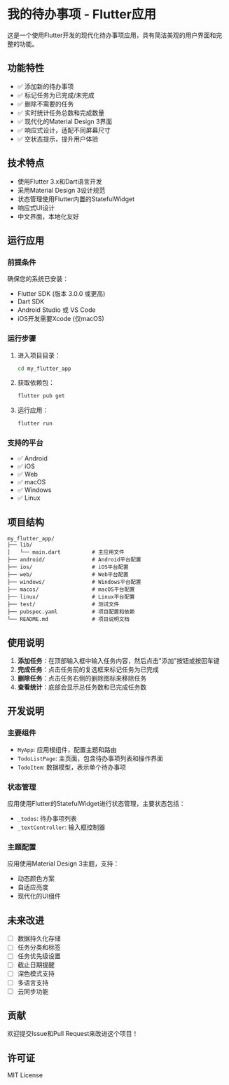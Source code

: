 # 我的待办事项 - Flutter应用

这是一个使用Flutter开发的现代化待办事项应用，具有简洁美观的用户界面和完整的功能。

## 功能特性

- ✅ 添加新的待办事项
- ✅ 标记任务为已完成/未完成
- ✅ 删除不需要的任务
- ✅ 实时统计任务总数和完成数量
- ✅ 现代化的Material Design 3界面
- ✅ 响应式设计，适配不同屏幕尺寸
- ✅ 空状态提示，提升用户体验

## 技术特点

- 使用Flutter 3.x和Dart语言开发
- 采用Material Design 3设计规范
- 状态管理使用Flutter内置的StatefulWidget
- 响应式UI设计
- 中文界面，本地化友好

## 运行应用

### 前提条件

确保您的系统已安装：
- Flutter SDK (版本 3.0.0 或更高)
- Dart SDK
- Android Studio 或 VS Code
- iOS开发需要Xcode (仅macOS)

### 运行步骤

1. 进入项目目录：
   ```bash
   cd my_flutter_app
   ```

2. 获取依赖包：
   ```bash
   flutter pub get
   ```

3. 运行应用：
   ```bash
   flutter run
   ```

### 支持的平台

- ✅ Android
- ✅ iOS
- ✅ Web
- ✅ macOS
- ✅ Windows
- ✅ Linux

## 项目结构

```
my_flutter_app/
├── lib/
│   └── main.dart          # 主应用文件
├── android/               # Android平台配置
├── ios/                   # iOS平台配置
├── web/                   # Web平台配置
├── windows/               # Windows平台配置
├── macos/                 # macOS平台配置
├── linux/                 # Linux平台配置
├── test/                  # 测试文件
├── pubspec.yaml           # 项目配置和依赖
└── README.md              # 项目说明文档
```

## 使用说明

1. **添加任务**：在顶部输入框中输入任务内容，然后点击"添加"按钮或按回车键
2. **完成任务**：点击任务前的复选框来标记任务为已完成
3. **删除任务**：点击任务右侧的删除图标来移除任务
4. **查看统计**：底部会显示总任务数和已完成任务数

## 开发说明

### 主要组件

- `MyApp`: 应用根组件，配置主题和路由
- `TodoListPage`: 主页面，包含待办事项列表和操作界面
- `TodoItem`: 数据模型，表示单个待办事项

### 状态管理

应用使用Flutter的StatefulWidget进行状态管理，主要状态包括：
- `_todos`: 待办事项列表
- `_textController`: 输入框控制器

### 主题配置

应用使用Material Design 3主题，支持：
- 动态颜色方案
- 自适应亮度
- 现代化的UI组件

## 未来改进

- [ ] 数据持久化存储
- [ ] 任务分类和标签
- [ ] 任务优先级设置
- [ ] 截止日期提醒
- [ ] 深色模式支持
- [ ] 多语言支持
- [ ] 云同步功能

## 贡献

欢迎提交Issue和Pull Request来改进这个项目！

## 许可证

MIT License
